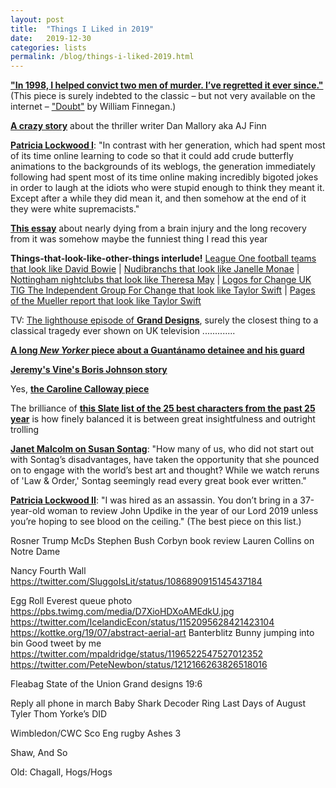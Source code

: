 ```yaml
---
layout: post
title:  "Things I Liked in 2019"
date:   2019-12-30
categories: lists
permalink: /blog/things-i-liked-2019.html
---
```


**["In 1998, I helped convict two men of murder. I’ve regretted it ever since."](https://slate.com/news-and-politics/2019/03/juror-revisits-murder-trial-20-years-later.html)** (This piece is surely indebted to the classic – but not very available on the internet – ["Doubt"](https://www.newyorker.com/magazine/1994/01/31/doubt-3) by William Finnegan.)

**[A crazy story](https://www.newyorker.com/magazine/2019/02/11/a-suspense-novelists-trail-of-deceptions)** about the thriller writer Dan Mallory aka AJ Finn

**[Patricia Lockwood I](https://www.lrb.co.uk/the-paper/v41/n04/patricia-lockwood/the-communal-mind)**: "In contrast with her generation, which had spent most of its time online learning to code so that it could add crude butterfly animations to the backgrounds of its weblogs, the generation immediately following had spent most of its time online making incredibly bigoted jokes in order to laugh at the idiots who were stupid enough to think they meant it. Except after a while they did mean it, and then somehow at the end of it they were white supremacists." 

**[This essay](https://deadspin.com/the-night-the-lights-went-out-1834298070)** about nearly dying from a brain injury and the long recovery from it was somehow maybe the funniest thing I read this year

**Things-that-look-like-other-things interlude!** [League One football teams that look like David Bowie](https://twitter.com/HannahAlOthman/status/1122954195324342273) \| [Nudibranchs that look like Janelle Monae](https://twitter.com/thomaspoptart/status/1121068374526574592) \| [Nottingham nightclubs that look like Theresa May](https://twitter.com/LilyAdlingt0n/status/1134210523472564246) \| [Logos for Change UK TIG The Independent Group For Change that look like Taylor Swift](https://twitter.com/flashboy/status/1120648812538793985) \| [Pages of the Mueller report that look like Taylor Swift](https://twitter.com/ohcauseshesdead/status/1119050035474264065)

TV: [The lighthouse episode of **Grand Designs**](https://www.channel4.com/programmes/grand-designs/on-demand/62456-002), surely the closest thing to a classical tragedy ever shown on UK television .............

**[A long *New Yorker* piece about a Guantánamo detainee and his guard](https://www.newyorker.com/magazine/2019/04/22/guantanamos-darkest-secret)**

**[Jeremy's Vine's Boris Johnson story](https://www.facebook.com/1691455784407633/posts/2449074521979085/)**

Yes, **[the Caroline Calloway piece](https://www.thecut.com/2019/09/the-story-of-caroline-calloway-and-her-ghostwriter-natalie.html)**

The brilliance of **[this Slate list of the 25 best characters from the past 25 year](https://slate.com/culture/2019/08/most-important-characters-movies-tv-books-21st-century.html)** is how finely balanced it is between great insightfulness and outright trolling

**[Janet Malcolm on Susan Sontag](https://www.newyorker.com/magazine/2019/09/23/susan-sontag-and-the-unholy-practice-of-biography)**: "How many of us, who did not start out with Sontag’s disadvantages, have taken the opportunity that she pounced on to engage with the world’s best art and thought? While we watch reruns of 'Law & Order,' Sontag seemingly read every great book ever written."

**[Patricia Lockwood II](https://www.lrb.co.uk/the-paper/v41/n19/patricia-lockwood/malfunctioning-sex-robot)**: "I was hired as an assassin. You don’t bring in a 37-year-old woman to review John Updike in the year of our Lord 2019 unless you’re hoping to see blood on the ceiling." (The best piece on this list.)

Rosner Trump McDs
Stephen Bush Corbyn book review
Lauren Collins on Notre Dame

Nancy Fourth Wall https://twitter.com/SluggoIsLit/status/1086890915145437184

Egg Roll
Everest queue photo https://pbs.twimg.com/media/D7XioHDXoAMEdkU.jpg
https://twitter.com/IcelandicEcon/status/1152095628421423104
https://kottke.org/19/07/abstract-aerial-art
Banterblitz
Bunny jumping into bin
Good tweet by me https://twitter.com/mpaldridge/status/1196522547527012352  https://twitter.com/PeteNewbon/status/1212166263826518016

Fleabag
State of the Union
Grand designs 19:6

Reply all phone in march
Baby Shark Decoder Ring
Last Days of August
Tyler
Thom Yorke’s DID

Wimbledon/CWC
Sco Eng rugby
Ashes 3

Shaw, And So

Old: Chagall, Hogs/Hogs
